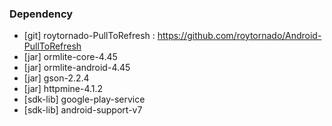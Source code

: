 ### Dependency ###
* [git] roytornado-PullToRefresh : https://github.com/roytornado/Android-PullToRefresh
* [jar] ormlite-core-4.45
* [jar] ormlite-android-4.45
* [jar] gson-2.2.4
* [jar] httpmine-4.1.2
* [sdk-lib] google-play-service
* [sdk-lib] android-support-v7